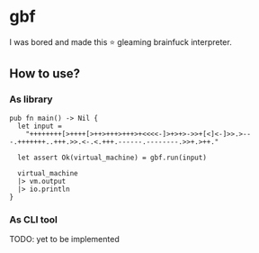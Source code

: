 # gbf

I was bored and made this :star: gleaming brainfuck interpreter.

## How to use?
### As library
```gleam
pub fn main() -> Nil {
  let input =
    "++++++++[>++++[>++>+++>+++>+<<<<-]>+>+>->>+[<]<-]>>.>---.+++++++..+++.>>.<-.<.+++.------.--------.>>+.>++."

  let assert Ok(virtual_machine) = gbf.run(input)

  virtual_machine
  |> vm.output
  |> io.println
}
```

### As CLI tool

TODO: yet to be implemented
